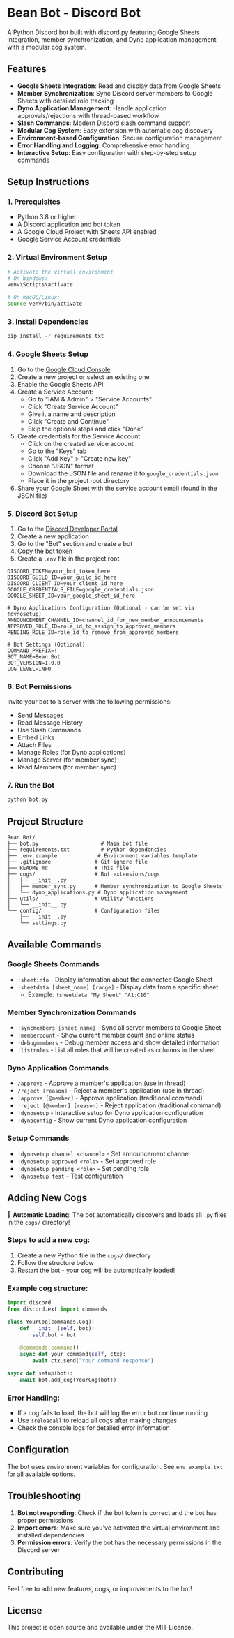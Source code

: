 # Bean Bot - Discord Bot

A Python Discord bot built with discord.py featuring Google Sheets integration, member synchronization, and Dyno application management with a modular cog system.

## Features

- **Google Sheets Integration**: Read and display data from Google Sheets
- **Member Synchronization**: Sync Discord server members to Google Sheets with detailed role tracking
- **Dyno Application Management**: Handle application approvals/rejections with thread-based workflow
- **Slash Commands**: Modern Discord slash command support
- **Modular Cog System**: Easy extension with automatic cog discovery
- **Environment-based Configuration**: Secure configuration management
- **Error Handling and Logging**: Comprehensive error handling
- **Interactive Setup**: Easy configuration with step-by-step setup commands

## Setup Instructions

### 1. Prerequisites

- Python 3.8 or higher
- A Discord application and bot token
- A Google Cloud Project with Sheets API enabled
- Google Service Account credentials

### 2. Virtual Environment Setup

```bash
# Activate the virtual environment
# On Windows:
venv\Scripts\activate

# On macOS/Linux:
source venv/bin/activate
```

### 3. Install Dependencies

```bash
pip install -r requirements.txt
```

### 4. Google Sheets Setup

1. Go to the [Google Cloud Console](https://console.cloud.google.com/)
2. Create a new project or select an existing one
3. Enable the Google Sheets API
4. Create a Service Account:
   - Go to "IAM & Admin" > "Service Accounts"
   - Click "Create Service Account"
   - Give it a name and description
   - Click "Create and Continue"
   - Skip the optional steps and click "Done"
5. Create credentials for the Service Account:
   - Click on the created service account
   - Go to the "Keys" tab
   - Click "Add Key" > "Create new key"
   - Choose "JSON" format
   - Download the JSON file and rename it to `google_credentials.json`
   - Place it in the project root directory
6. Share your Google Sheet with the service account email (found in the JSON file)

### 5. Discord Bot Setup

1. Go to the [Discord Developer Portal](https://discord.com/developers/applications)
2. Create a new application
3. Go to the "Bot" section and create a bot
4. Copy the bot token
5. Create a `.env` file in the project root:

```env
DISCORD_TOKEN=your_bot_token_here
DISCORD_GUILD_ID=your_guild_id_here
DISCORD_CLIENT_ID=your_client_id_here
GOOGLE_CREDENTIALS_FILE=google_credentials.json
GOOGLE_SHEET_ID=your_google_sheet_id_here

# Dyno Applications Configuration (Optional - can be set via !dynosetup)
ANNOUNCEMENT_CHANNEL_ID=channel_id_for_new_member_announcements
APPROVED_ROLE_ID=role_id_to_assign_to_approved_members
PENDING_ROLE_ID=role_id_to_remove_from_approved_members

# Bot Settings (Optional)
COMMAND_PREFIX=!
BOT_NAME=Bean Bot
BOT_VERSION=1.0.0
LOG_LEVEL=INFO
```

### 6. Bot Permissions

Invite your bot to a server with the following permissions:
- Send Messages
- Read Message History
- Use Slash Commands
- Embed Links
- Attach Files
- Manage Roles (for Dyno applications)
- Manage Server (for member sync)
- Read Members (for member sync)

### 7. Run the Bot

```bash
python bot.py
```

## Project Structure

```
Bean Bot/
├── bot.py                    # Main bot file
├── requirements.txt          # Python dependencies
├── .env.example             # Environment variables template
├── .gitignore              # Git ignore file
├── README.md               # This file
├── cogs/                   # Bot extensions/cogs
│   ├── __init__.py
│   ├── member_sync.py      # Member synchronization to Google Sheets
│   └── dyno_applications.py # Dyno application management
├── utils/                  # Utility functions
│   └── __init__.py
└── config/                 # Configuration files
    ├── __init__.py
    └── settings.py
```

## Available Commands

### Google Sheets Commands
- `!sheetinfo` - Display information about the connected Google Sheet
- `!sheetdata [sheet_name] [range]` - Display data from a specific sheet
  - Example: `!sheetdata "My Sheet" "A1:C10"`

### Member Synchronization Commands
- `!syncmembers [sheet_name]` - Sync all server members to Google Sheet
- `!membercount` - Show current member count and online status
- `!debugmembers` - Debug member access and show detailed information
- `!listroles` - List all roles that will be created as columns in the sheet

### Dyno Application Commands
- `/approve` - Approve a member's application (use in thread)
- `/reject [reason]` - Reject a member's application (use in thread)
- `!approve [@member]` - Approve application (traditional command)
- `!reject [@member] [reason]` - Reject application (traditional command)
- `!dynosetup` - Interactive setup for Dyno application configuration
- `!dynoconfig` - Show current Dyno application configuration

### Setup Commands
- `!dynosetup channel <channel>` - Set announcement channel
- `!dynosetup approved <role>` - Set approved role
- `!dynosetup pending <role>` - Set pending role
- `!dynosetup test` - Test configuration

## Adding New Cogs

**🎉 Automatic Loading**: The bot automatically discovers and loads all `.py` files in the `cogs/` directory!

### Steps to add a new cog:
1. Create a new Python file in the `cogs/` directory
2. Follow the structure below
3. Restart the bot - your cog will be automatically loaded!

### Example cog structure:
```python
import discord
from discord.ext import commands

class YourCog(commands.Cog):
    def __init__(self, bot):
        self.bot = bot
    
    @commands.command()
    async def your_command(self, ctx):
        await ctx.send("Your command response")

async def setup(bot):
    await bot.add_cog(YourCog(bot))
```

### Error Handling:
- If a cog fails to load, the bot will log the error but continue running
- Use `!reloadall` to reload all cogs after making changes
- Check the console logs for detailed error information

## Configuration

The bot uses environment variables for configuration. See `env_example.txt` for all available options.

## Troubleshooting

1. **Bot not responding**: Check if the bot token is correct and the bot has proper permissions
2. **Import errors**: Make sure you've activated the virtual environment and installed dependencies
3. **Permission errors**: Verify the bot has the necessary permissions in the Discord server

## Contributing

Feel free to add new features, cogs, or improvements to the bot!

## License

This project is open source and available under the MIT License.
